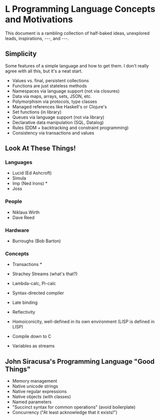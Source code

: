 # L Programming Language Concepts and Motivations

This document is a rambling collection of half-baked ideas, unexplored leads, inspirations, ---, and ---.


## Simplicity

Some features of a simple language and how to get them. I don't really agree with all this, but it's a neat start.

- Values vs. final, persistent collections
- Functions are just stateless methods
- Namespaces via language support (not via closures)
- Data via maps, arrays, sets, JSON, etc.
- Polymorphism via protocols, type classes
- Managed references like Haskell's or Clojure's
- Set functions (in library)
- Queues via language support (not via library)
- Declarative data manipulation (SQL, Datalog)
- Rules (DDM + backtracking and constraint programming)
- Consistency via transactions and values


## Look At These Things!

### Languages

- Lucid (Ed Ashcroft)
- Simula
- Imp (Ned Irons) *
- Joss

### People

- Niklaus Wirth
- Dave Reed

### Hardware

- Burroughs (Bob Barton)

### Concepts

- Transactions *
- Strachey Streams (what's that?)
- Lambda-calc, Pi-calc
- Syntax-directed compiler

- Late binding
- Reflectivity
- Homoiconicity, well-defined in its own environment (LISP is defined in LISP)
- Compile down to C
- Variables as streams

## John Siracusa's Programming Language "Good Things"

- Memory management
- Native unicode strings
- Native regular expressions
- Native objects (with classes)
- Named parameters
- "Succinct syntax for common operations" (avoid boilerplate)
- Concurrency ("At least acknowledge that it exists!")
